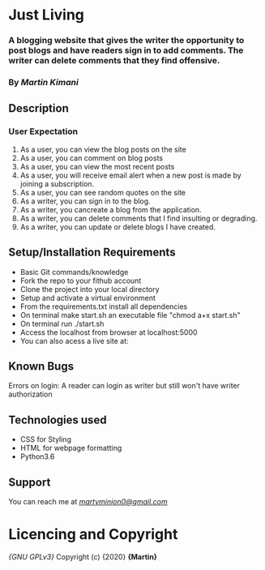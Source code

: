 # Just Living
### A blogging website that gives the writer the opportunity to post blogs and have readers sign in to add comments. The writer can delete comments that they find offensive.

### By *Martin Kimani*

## Description
### User Expectation
1. As a user, you can view the blog posts on the site
2. As a user, you can comment on blog posts
3. As a user, you can view the most recent posts
4. As a user, you will receive email alert when a new post is made by joining a subscription.
5. As a user, you can see random quotes on the site
6. As a writer, you can sign in to the blog.
7. As a writer, you cancreate a blog from the application.
8. As a writer, you can delete comments that I find insulting or degrading.
9. As a writer, you can update or delete blogs I have created.

## Setup/Installation Requirements
* Basic Git commands/knowledge
* Fork the repo to your fithub account
* Clone the project into your local directory
* Setup and activate a virtual environment
* From the requirements.txt install all dependencies
* On terminal make start.sh an executable file "chmod a+x start.sh"
* On terminal run ./start.sh
* Access the localhost from browser at localhost:5000
* You can also acess a live site at: 

## Known Bugs
  Errors on login: A reader can login as writer but still won't have writer authorization

## Technologies used
* CSS for Styling
* HTML for webpage formatting 
* Python3.6

## Support
   You can reach me at *martyminion0@gmail.com* 

# Licencing and Copyright
*{GNU GPLv3}*
Copyright (c) {2020} **{Martin}**